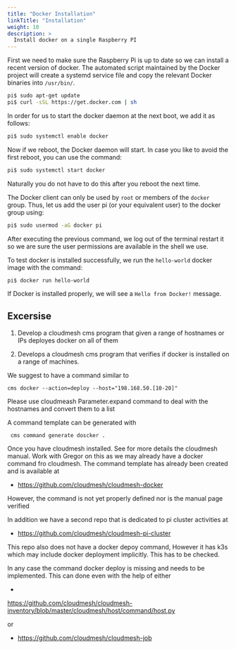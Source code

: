 ```yaml
---
title: "Docker Installation"
linkTitle: "Installation"
weight: 10
description: >
  Install docker on a single Raspberry PI
---
```


First we need to make sure the Raspberry Pi is up to date so we can
install a recent version of docker.  The automated script maintained
by the Docker project will create a systemd service file and copy the
relevant Docker binaries into `/usr/bin/`.


```bash
pi$ sudo apt-get update
pi$ curl -sSL https://get.docker.com | sh
```

In order for us to start the docker daemon at the next boot, we add it
as follows:

```bash
pi$ sudo systemctl enable docker
```

Now if we reboot, the Docker daemon will start. In case you like to
avoid the first reboot, you can use the command:

```bash
pi$ sudo systemctl start docker
```

Naturally you do not have to do this after you reboot the next time.

The Docker client can only be used by `root` or members of the
`docker` group.  Thus, let us add the user pi (or your equivalent
user) to the docker group using:

```bash
pi$ sudo usermod -aG docker pi
```

After executing the previous command, we log out of the terminal restart
it so we are sure the user permissions are available in the shell we
use.

To test docker is installed successfully, we run the `hello-world`
docker image with the command:

```bash
pi$ docker run hello-world
```

If Docker is installed properly, we will see a `Hello from Docker!`
message.

## Excersise

1. Develop a cloudmesh cms program that given a range of hostnames or
   IPs deployes docker on all of them

2. Develops a cloudmesh cms program that verifies if docker is
   installed on a range of machines.

We suggest to have a command similar to

```cms docker --action=deploy --host="198.168.50.[10-20]"```

Please use cloudmeash Parameter.expand command to deal with the
hostnames and convert them to a list

A command template can be generated with

``` cms command generate doscker .```

Once you have cloudmesh installed. See for more details the cloudmesh
manual. Work with Gregor on this as we may already have a docker
command fro cloudmesh. The command template has already been created
and is available at

* <https://github.com/cloudmesh/cloudmesh-docker>

However, the command is not yet properly defined nor is the manual page verified

In addition we have a second repo that is dedicated to pi cluster
activities at

* <https://github.com/cloudmesh/cloudmesh-pi-cluster>

This repo also does not have a docker depoy command, However it has
k3s which may include docker deployment implicitly. This has to be
checked.

In any case the command docker deploy is missing and needs to be
implemented. This can done even with the help of either

*
<https://github.com/cloudmesh/cloudmesh-inventory/blob/master/cloudmesh/host/command/host.py>

or

* <https://github.com/cloudmesh/cloudmesh-job> 
